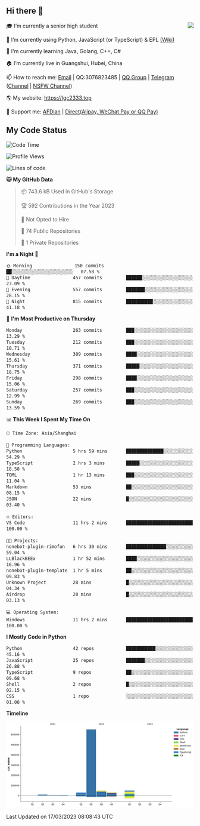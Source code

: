 ## Hi there 👋

<div width="50%">
<img align="right" src="https://readme.lgc2333.top/api?username=lgc2333&show_icons=true" />
</div>

🎓 I’m currently a senior high student

📝 I’m currently using Python, JavaScript (or TypeScript) & EPL [(Wiki)](https://en.wikipedia.org/wiki/Easy_Programming_Language)

📒 I'm currently learning Java, Golang, C++, C#

🏠 I’m currently live in Guangshui, Hubei, China

📫 How to reach me: [Email](mailto:lgc2333@126.com) | QQ:3076823485 | [QQ Group](https://jq.qq.com/?_wv=1027&k=ktwOHdU2) | [Telegram](https://t.me/@lgc2333) ([Channel](https://t.me/stu2333_pd) | [NSFW Channel](https://t.me/stu_collection))

🌎 My website: <https://lgc2333.top>

🤝 Support me: [AFDian](https://afdian.net/@lgc2333) | [Direct(Alipay, WeChat Pay or QQ Pay)](https://s2.loli.net/2022/02/03/MLqe53BjWOAhpcF.png)

## My Code Status

<!--START_SECTION:waka-->
![Code Time](http://img.shields.io/badge/Code%20Time-1%2C105%20hrs%2015%20mins-blue)

![Profile Views](http://img.shields.io/badge/Profile%20Views-38-blue)

![Lines of code](https://img.shields.io/badge/From%20Hello%20World%20I%27ve%20Written-818.9%20thousand%20lines%20of%20code-blue)

**🐱 My GitHub Data** 

> 📦 743.6 kB Used in GitHub's Storage 
 > 
> 🏆 592 Contributions in the Year 2023
 > 
> 🚫 Not Opted to Hire
 > 
> 📜 74 Public Repositories 
 > 
> 🔑 1 Private Repositories 
 > 
**I'm a Night 🦉** 

```text
🌞 Morning                150 commits         ██░░░░░░░░░░░░░░░░░░░░░░░   07.58 % 
🌆 Daytime                457 commits         ██████░░░░░░░░░░░░░░░░░░░   23.09 % 
🌃 Evening                557 commits         ███████░░░░░░░░░░░░░░░░░░   28.15 % 
🌙 Night                  815 commits         ██████████░░░░░░░░░░░░░░░   41.18 % 
```
📅 **I'm Most Productive on Thursday** 

```text
Monday                   263 commits         ███░░░░░░░░░░░░░░░░░░░░░░   13.29 % 
Tuesday                  212 commits         ███░░░░░░░░░░░░░░░░░░░░░░   10.71 % 
Wednesday                309 commits         ████░░░░░░░░░░░░░░░░░░░░░   15.61 % 
Thursday                 371 commits         █████░░░░░░░░░░░░░░░░░░░░   18.75 % 
Friday                   298 commits         ████░░░░░░░░░░░░░░░░░░░░░   15.06 % 
Saturday                 257 commits         ███░░░░░░░░░░░░░░░░░░░░░░   12.99 % 
Sunday                   269 commits         ███░░░░░░░░░░░░░░░░░░░░░░   13.59 % 
```


📊 **This Week I Spent My Time On** 

```text
🕑︎ Time Zone: Asia/Shanghai

💬 Programming Languages: 
Python                   5 hrs 59 mins       ██████████████░░░░░░░░░░░   54.29 % 
TypeScript               2 hrs 3 mins        █████░░░░░░░░░░░░░░░░░░░░   18.58 % 
TOML                     1 hr 13 mins        ███░░░░░░░░░░░░░░░░░░░░░░   11.04 % 
Markdown                 53 mins             ██░░░░░░░░░░░░░░░░░░░░░░░   08.15 % 
JSON                     22 mins             █░░░░░░░░░░░░░░░░░░░░░░░░   03.40 % 

🔥 Editors: 
VS Code                  11 hrs 2 mins       █████████████████████████   100.00 % 

🐱‍💻 Projects: 
nonebot-plugin-rimofun   6 hrs 30 mins       ███████████████░░░░░░░░░░   59.04 % 
LLBlackBEEx              1 hr 52 mins        ████░░░░░░░░░░░░░░░░░░░░░   16.96 % 
nonebot-plugin-template  1 hr 5 mins         ██░░░░░░░░░░░░░░░░░░░░░░░   09.83 % 
Unknown Project          28 mins             █░░░░░░░░░░░░░░░░░░░░░░░░   04.34 % 
Airdrop                  20 mins             █░░░░░░░░░░░░░░░░░░░░░░░░   03.13 % 

💻 Operating System: 
Windows                  11 hrs 2 mins       █████████████████████████   100.00 % 
```

**I Mostly Code in Python** 

```text
Python                   42 repos            ███████████░░░░░░░░░░░░░░   45.16 % 
JavaScript               25 repos            ███████░░░░░░░░░░░░░░░░░░   26.88 % 
TypeScript               9 repos             ██░░░░░░░░░░░░░░░░░░░░░░░   09.68 % 
Shell                    2 repos             █░░░░░░░░░░░░░░░░░░░░░░░░   02.15 % 
CSS                      1 repo              ░░░░░░░░░░░░░░░░░░░░░░░░░   01.08 % 
```



**Timeline**

![Lines of Code chart](https://raw.githubusercontent.com/lgc2333/lgc2333/main/assets/bar_graph.png)


 Last Updated on 17/03/2023 08:08:43 UTC
<!--END_SECTION:waka-->
